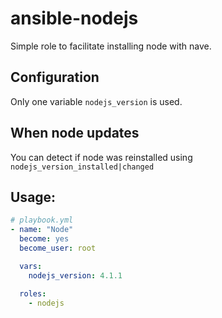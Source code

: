 # ansible-nodejs

Simple role to facilitate installing node with nave.

## Configuration

Only one variable `nodejs_version` is used.

## When node updates

You can detect if node was reinstalled using `nodejs_version_installed|changed`

## Usage:

```yaml
# playbook.yml
- name: "Node"
  become: yes
  become_user: root

  vars:
    nodejs_version: 4.1.1

  roles:
    - nodejs
```
